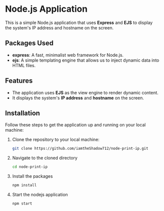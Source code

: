 # Node.js Application

This is a simple Node.js application that uses **Express** and **EJS** to display the system's IP address and hostname on the screen.

## Packages Used

- **express**: A fast, minimalist web framework for Node.js.
- **ejs**: A simple templating engine that allows us to inject dynamic data into HTML files.

## Features

- The application uses **EJS** as the view engine to render dynamic content.
- It displays the system's **IP address** and **hostname** on the screen.

## Installation

Follow these steps to get the application up and running on your local machine:

1. Clone the repository to your local machine:

   ```bash
   git clone https://github.com/iamtheShadow712/node-print-ip.git

2. Navigate to the cloned directory

   ```bash
   cd node-print-ip

3. Install the packages

   ```bash
   npm install

4. Start the nodejs application

   ```bash
   npm start
